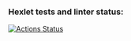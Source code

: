 ### Hexlet tests and linter status:
[![Actions Status](https://github.com/PepperSan/frontend-project-lvl1/workflows/hexlet-check/badge.svg)](https://github.com/PepperSan/frontend-project-lvl1/actions)